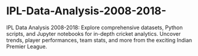 # IPL-Data-Analysis-2008-2018-
 IPL Data Analysis 2008-2018: Explore comprehensive datasets, Python scripts, and Jupyter notebooks for in-depth cricket analytics. Uncover trends, player performances, team stats, and more from the exciting Indian Premier League.
